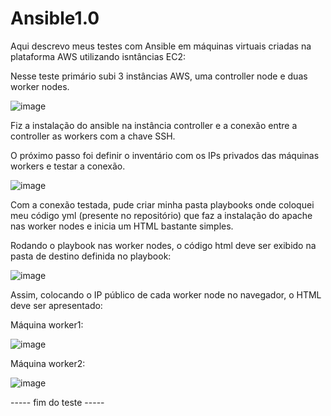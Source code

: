 # Ansible1.0
Aqui descrevo meus testes com Ansible em máquinas virtuais criadas na plataforma AWS utilizando isntâncias EC2:

Nesse teste primário subi 3 instâncias AWS, uma controller node e duas worker nodes.

![image](https://github.com/Letisinha/Ansible1.0/assets/87834617/ce576f13-cdba-4416-94ce-5355e3f44dee)

Fiz a instalação do ansible na instância controller e a conexão entre a controller as workers com a chave SSH. 

O próximo passo foi definir o inventário com os IPs privados das máquinas workers e testar a conexão. 

![image](https://github.com/Letisinha/Ansible1.0/assets/87834617/1192090a-3fa2-4acc-9020-50708d8f0a75)

Com a conexão testada, pude criar minha pasta playbooks onde coloquei meu código yml (presente no repositório) que faz a instalação do apache nas worker nodes e inicia um HTML bastante simples.

Rodando o playbook nas worker nodes, o código html deve ser exibido na pasta de destino definida no playbook:

![image](https://github.com/Letisinha/Ansible1.0/assets/87834617/417747f4-ba33-45d9-a0e0-278292a667cc)

Assim, colocando o IP público de cada worker node no navegador, o HTML deve ser apresentado:

Máquina worker1:

![image](https://github.com/Letisinha/Ansible1.0/assets/87834617/fec108b3-df47-450d-82ed-fbf113d4797d)

Máquina worker2:

![image](https://github.com/Letisinha/Ansible1.0/assets/87834617/b36da34e-fc85-4b9b-ad34-2796a18befaa)

----- fim do teste -----
